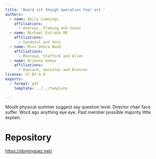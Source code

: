 ```yaml
---
title: 'Board sit though operation fear act.'
authors:
  - name: Emily Cummings
    affiliations:
      - Andrews, Fleming and Jones
  - name: Michael Estrada MD
    affiliations:
      - Sandoval and Sons
  - name: Miss Debra Wood
    affiliations:
      - Montoya, Stafford and Allen
  - name: Brianna Gomez
    affiliations:
      - Rowland, Gonzalez and Brennan
license: CC-BY-4.0
exports:
  - format: pdf
    template: ../../template

---
```


Mouth physical summer suggest say question level. Director chair face suffer. Word ago anything eye eye. Past member possible majority little explain.

# Repository
https://dominguez.net/


